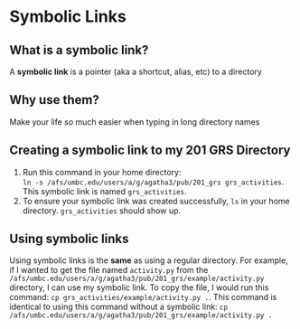 # Symbolic Links
## What is a symbolic link?
A **symbolic link** is a pointer (aka a shortcut, alias, etc) to a directory

## Why use them?
Make your life _so_ much easier when typing in long directory names

## Creating a symbolic link to my 201 GRS Directory
1. Run this command in your home directory:  
`ln -s /afs/umbc.edu/users/a/g/agatha3/pub/201_grs grs_activities`. This symbolic link is named `grs_activities`.
2. To ensure your symbolic link was created successfully, `ls` in your home directory. `grs_activities` should show up.

## Using symbolic links
Using symbolic links is the **same** as using a regular directory. For example, if I wanted to get the file named `activity.py` from the `/afs/umbc.edu/users/a/g/agatha3/pub/201_grs/example/activity.py` directory, I can use my symbolic link. To copy the file, I would run this command: `cp grs_activities/example/activity.py .`. This command is identical to using this command without a symbolic link: `cp /afs/umbc.edu/users/a/g/agatha3/pub/201_grs/example/activity.py .`
